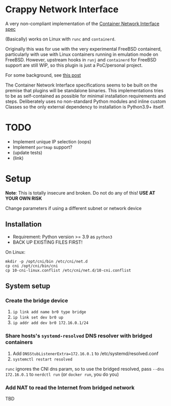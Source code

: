 # Crappy Network Interface

A very non-compliant implementation of the [Container Network
Interface](https://www.cni.dev/)
[spec](https://www.cni.dev/plugins/current/ipam/static/)

(Basically) works on Linux with `runc` and `containerd`.

Originally this was for use with the very experimental FreeBSD containerd,
particularly with use with Linux containers running in emulation mode on
FreeBSD. However, upstream hooks in `runj` and `containerd` for FreeBSD
support are still WIP, so this plugin is just a PoC/personal project.

For some background, see [this
post](https://productionwithscissors.run/2022/09/04/containerd-linux-on-freebsd/)

The Container Network Interface specifications seems to be built on the
premise that plugins will be standalone binaries.
This implementations tries to be as self-contained as possible for minimal
installation requirements and steps. Deliberately uses no non-standard Python
modules and inline custom Classes so the only external dependency to
installation is Python3.9+ itself.

# TODO

* Implement unique IP selection (oops)
* Implement `portmap` support?
* (update tests)
* (link)

# Setup

**Note**: This is totally insecure and broken. Do not do any of this! **USE AT
YOUR OWN RISK**

Change parameters if using a different subnet or network device

## Installation
* Requirement: Python version >= 3.9 as `python3`
* BACK UP EXISTING FILES FIRST!

On Linux:
```
mkdir -p /opt/cni/bin /etc/cni/net.d
cp cni /opt/cni/bin/cni
cp 10-cni-linux.conflist /etc/cni/net.d/10-cni.conflist
```

## System setup

### Create the bridge device

1. `ip link add name br0 type bridge`
2. `ip link set dev br0 up`
3. `ip addr add dev br0 172.16.0.1/24`

### Share hosts's `systemd-resolved` DNS resolver with bridged containers

1. Add `DNSStubListenerExtra=172.16.0.1` to /etc/systemd/resolved.conf
2. `systemctl restart resolved`

`runc` ignores the CNI dns param, so to use the bridged resolved, pass
`--dns 172.16.0.1` to `nerdctl run` (or `docker run`, you do you)

### Add NAT to read the Internet from bridged network

TBD
